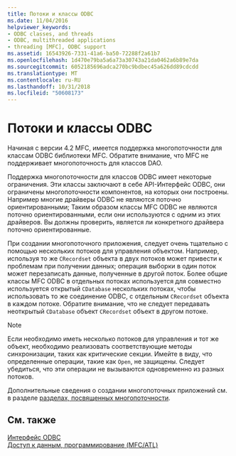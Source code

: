 ```yaml
---
title: Потоки и классы ODBC
ms.date: 11/04/2016
helpviewer_keywords:
- ODBC classes, and threads
- ODBC, multithreaded applications
- threading [MFC], ODBC support
ms.assetid: 16543926-7331-41a6-ba50-72288f2a61b7
ms.openlocfilehash: 1d470e79ba5a6a73a30743a21da0462a6b89e7da
ms.sourcegitcommit: 6052185696adca270bc9bdbec45a626dd89cdcdd
ms.translationtype: MT
ms.contentlocale: ru-RU
ms.lasthandoff: 10/31/2018
ms.locfileid: "50608173"
---
```

# <a name="odbc-classes-and-threads"></a>Потоки и классы ODBC

Начиная с версии 4.2 MFC, имеется поддержка многопоточности для классам ODBC библиотеки MFC. Обратите внимание, что MFC не поддерживает многопоточность для классов DAO.

Поддержка многопоточности для классов ODBC имеет некоторые ограничения. Эти классы заключают в себе API-Интерфейс ODBC, они ограничены многопоточности компонентов, на которых они построены. Например многие драйверы ODBC не являются поточно ориентированными; Таким образом классы MFC ODBC не являются поточно ориентированными, если они используются с одним из этих драйверов. Вы должны проверить, является ли конкретного драйвера поточно ориентированные.

При создании многопоточного приложения, следует очень тщательно с помощью нескольких потоков для управления объектом. Например, используя то же `CRecordset` объекта в двух потоков может привести к проблемам при получении данных; операция выборки в один поток может перезаписать данные, полученные в другой поток. Более общие классы MFC ODBC в отдельных потоках используется для совместно используется открытый `CDatabase` нескольких потоках, чтобы использовать то же соединение ODBC, с отдельным `CRecordset` объекта в каждом потоке. Обратите внимание, что не следует передавать неоткрытый `CDatabase` объект `CRecordset` объект в другом потоке.

> [!NOTE]
>  Если необходимо иметь несколько потоков для управления и тот же объект, необходимо реализовать соответствующие методы синхронизации, таких как критические секции. Имейте в виду, что определенные операции, такие как `Open`, не защищены. Следует убедиться, что эти операции не вызываются одновременно из разных потоков.

Дополнительные сведения о создании многопоточных приложений см. в разделе [разделах, посвященных многопоточности](../../parallel/multithreading-support-for-older-code-visual-cpp.md).

## <a name="see-also"></a>См. также

[Интерфейс ODBC](../../data/odbc/open-database-connectivity-odbc.md)<br/>
[Доступ к данным, программирование (MFC/ATL)](../../data/data-access-programming-mfc-atl.md)